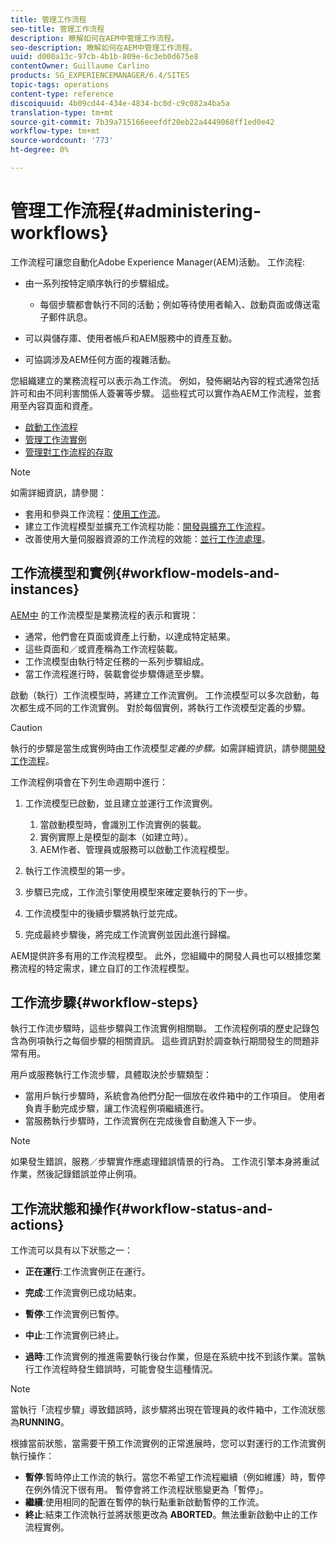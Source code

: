 ```yaml
---
title: 管理工作流程
seo-title: 管理工作流程
description: 瞭解如何在AEM中管理工作流程。
seo-description: 瞭解如何在AEM中管理工作流程。
uuid: d000a13c-97cb-4b1b-809e-6c3eb0d675e8
contentOwner: Guillaume Carlino
products: SG_EXPERIENCEMANAGER/6.4/SITES
topic-tags: operations
content-type: reference
discoiquuid: 4b09cd44-434e-4834-bc0d-c9c082a4ba5a
translation-type: tm+mt
source-git-commit: 7b39a715166eeefdf20eb22a4449068ff1ed0e42
workflow-type: tm+mt
source-wordcount: '773'
ht-degree: 0%

---
```



# 管理工作流程{#administering-workflows}

工作流程可讓您自動化Adobe Experience Manager(AEM)活動。 工作流程:

* 由一系列按特定順序執行的步驟組成。

   * 每個步驟都會執行不同的活動；例如等待使用者輸入、啟動頁面或傳送電子郵件訊息。

* 可以與儲存庫、使用者帳戶和AEM服務中的資產互動。
* 可協調涉及AEM任何方面的複雜活動。

您組織建立的業務流程可以表示為工作流。 例如，發佈網站內容的程式通常包括許可和由不同利害關係人簽署等步驟。 這些程式可以實作為AEM工作流程，並套用至內容頁面和資產。

* [啟動工作流程](/help/sites-administering/workflows-starting.md)
* [管理工作流實例](/help/sites-administering/workflows-administering.md)
* [管理對工作流程的存取](/help/sites-administering/workflows-managing.md)

>[!NOTE]
>
>如需詳細資訊，請參閱：
>
>* 套用和參與工作流程：[使用工作流](/help/sites-authoring/workflows.md)。
>* 建立工作流程模型並擴充工作流程功能：[開發與擴充工作流程](/help/sites-developing/workflows.md)。
>* 改善使用大量伺服器資源的工作流程的效能：[並行工作流處理](/help/sites-deploying/configuring-performance.md#concurrent-workflow-processing)。

>



## 工作流模型和實例{#workflow-models-and-instances}

[AEM中](/help/sites-developing/workflows.md#model) 的工作流模型是業務流程的表示和實現：

* 通常，他們會在頁面或資產上行動，以達成特定結果。
* 這些頁面和／或資產稱為工作流程裝載。
* 工作流模型由執行特定任務的一系列步驟組成。
* 當工作流程進行時，裝載會從步驟傳遞至步驟。

啟動（執行）工作流模型時，將建立工作流實例。 工作流模型可以多次啟動，每次都生成不同的工作流實例。 對於每個實例，將執行工作流模型定義的步驟。

>[!CAUTION]
>
>執行的步驟是當生成實例時由工作流模型&#x200B;*定義的步驟。*&#x200B;如需詳細資訊，請參閱[開發工作流程](/help/sites-developing/workflows.md#model)。

工作流程例項會在下列生命週期中進行：

1. 工作流模型已啟動，並且建立並運行工作流實例。

   1. 當啟動模型時，會識別工作流實例的裝載。
   1. 實例實際上是模型的副本（如建立時）。
   1. AEM作者、管理員或服務可以啟動工作流程模型。

1. 執行工作流模型的第一步。
1. 步驟已完成，工作流引擎使用模型來確定要執行的下一步。
1. 工作流模型中的後續步驟將執行並完成。
1. 完成最終步驟後，將完成工作流實例並因此進行歸檔。

AEM提供許多有用的工作流程模型。 此外，您組織中的開發人員也可以根據您業務流程的特定需求，建立自訂的工作流程模型。

## 工作流步驟{#workflow-steps}

執行工作流步驟時，這些步驟與工作流實例相關聯。 工作流程例項的歷史記錄包含為例項執行之每個步驟的相關資訊。 這些資訊對於調查執行期間發生的問題非常有用。

用戶或服務執行工作流步驟，具體取決於步驟類型：

* 當用戶執行步驟時，系統會為他們分配一個放在收件箱中的工作項目。 使用者負責手動完成步驟，讓工作流程例項繼續進行。
* 當服務執行步驟時，工作流實例在完成後會自動進入下一步。

>[!NOTE]
>
>如果發生錯誤，服務／步驟實作應處理錯誤情景的行為。 工作流引擎本身將重試作業，然後記錄錯誤並停止例項。

## 工作流狀態和操作{#workflow-status-and-actions}

工作流可以具有以下狀態之一：

* **正在運行**:工作流實例正在運行。
* **完成**:工作流實例已成功結束。

* **暫停**:工作流實例已暫停。
* **中止**:工作流實例已終止。
* **過時**:工作流實例的推進需要執行後台作業，但是在系統中找不到該作業。當執行工作流程時發生錯誤時，可能會發生這種情況。

>[!NOTE]
>
>當執行「流程步驟」導致錯誤時，該步驟將出現在管理員的收件箱中，工作流狀態為&#x200B;**RUNNING**。

根據當前狀態，當需要干預工作流實例的正常進展時，您可以對運行的工作流實例執行操作：

* **暫停**:暫時停止工作流的執行。當您不希望工作流程繼續（例如維護）時，暫停在例外情況下很有用。 暫停會將工作流程狀態變更為「暫停」。
* **繼續**:使用相同的配置在暫停的執行點重新啟動暫停的工作流。
* **終止**:結束工作流執行並將狀態更改為 **ABORTED**。無法重新啟動中止的工作流程實例。

